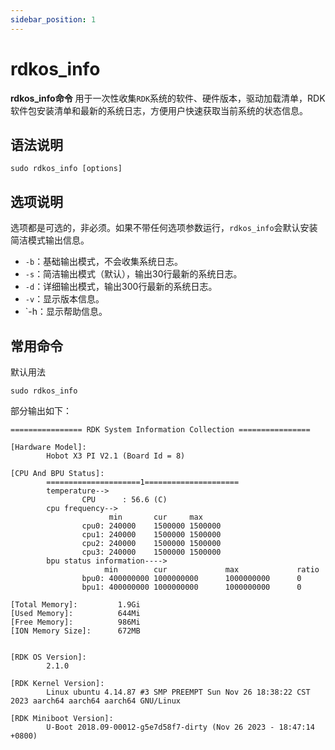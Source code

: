 ```yaml
---
sidebar_position: 1
---
```


# rdkos_info

**rdkos_info命令** 用于一次性收集`RDK`系统的软件、硬件版本，驱动加载清单，RDK软件包安装清单和最新的系统日志，方便用户快速获取当前系统的状态信息。

## 语法说明

```
sudo rdkos_info [options]
```

## 选项说明

选项都是可选的，非必须。如果不带任何选项参数运行，`rdkos_info`会默认安装简洁模式输出信息。

- `-b`：基础输出模式，不会收集系统日志。
- `-s`：简洁输出模式（默认），输出30行最新的系统日志。
- `-d`：详细输出模式，输出300行最新的系统日志。
- `-v`：显示版本信息。
- `-h：显示帮助信息。

## 常用命令

默认用法

```
sudo rdkos_info
```

部分输出如下：

```
================ RDK System Information Collection ================

[Hardware Model]:
        Hobot X3 PI V2.1 (Board Id = 8)

[CPU And BPU Status]:
        =====================1=====================
        temperature-->
                CPU      : 56.6 (C)
        cpu frequency-->
                      min       cur     max
                cpu0: 240000    1500000 1500000
                cpu1: 240000    1500000 1500000
                cpu2: 240000    1500000 1500000
                cpu3: 240000    1500000 1500000
        bpu status information---->
                     min        cur             max             ratio
                bpu0: 400000000 1000000000      1000000000      0
                bpu1: 400000000 1000000000      1000000000      0

[Total Memory]:         1.9Gi
[Used Memory]:          644Mi
[Free Memory]:          986Mi
[ION Memory Size]:      672MB


[RDK OS Version]:
        2.1.0

[RDK Kernel Version]:
        Linux ubuntu 4.14.87 #3 SMP PREEMPT Sun Nov 26 18:38:22 CST 2023 aarch64 aarch64 aarch64 GNU/Linux

[RDK Miniboot Version]:
        U-Boot 2018.09-00012-g5e7d58f7-dirty (Nov 26 2023 - 18:47:14 +0800)
```
